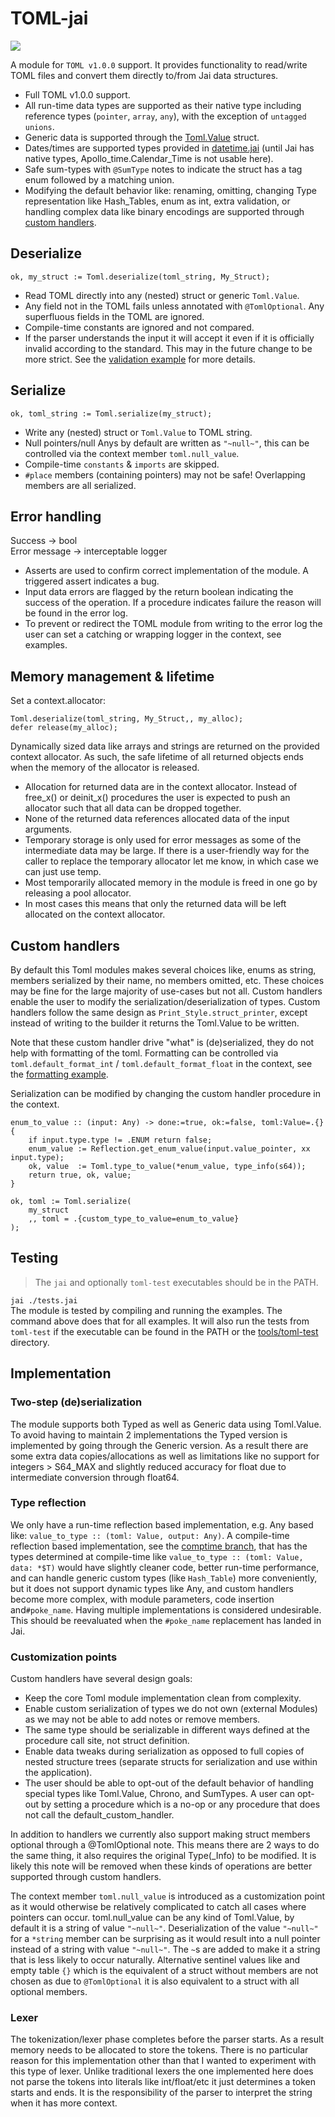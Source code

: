 # TOML-jai

![](https://img.shields.io/badge/Jai-beta%200.2.016-blue.svg)

A module for `TOML v1.0.0` support. It provides functionality to read/write TOML files and convert them directly to/from Jai data structures.

- Full TOML v1.0.0 support.
- All run-time data types are supported as their native type including reference types (`pointer`, `array`, `any`), with the exception of `untagged unions`.
- Generic data is supported through the [Toml.Value](src/data.jai) struct.
- Dates/times are supported types provided in [datetime.jai](src/datetime.jai) (until Jai has native types, Apollo_time.Calendar_Time is not usable here).
- Safe sum-types with `@SumType` notes to indicate the struct has a tag enum followed by a matching union.
- Modifying the default behavior like: renaming, omitting, changing Type representation like Hash_Tables, enum as int, extra validation, or handling complex data like binary encodings are supported through [custom handlers](examples/custom_handlers.jai). 

## Deserialize
`ok, my_struct := Toml.deserialize(toml_string, My_Struct);`
- Read TOML directly into any (nested) struct or generic `Toml.Value`.
- Any field not in the TOML fails unless annotated with `@TomlOptional`. Any superfluous fields in the TOML are ignored.
- Compile-time constants are ignored and not compared.
- If the parser understands the input it will accept it even if it is officially invalid according to the standard. This may in the future change to be more strict. See the [validation example](examples/validation.jai) for more details.

## Serialize
`ok, toml_string := Toml.serialize(my_struct);`
- Write any (nested) struct or `Toml.Value` to TOML string.
- Null pointers/null Anys by default are written as `"~null~"`, this can be controlled via the context member `toml.null_value`.
- Compile-time `constants` & `imports` are skipped.
- `#place` members (containing pointers) may not be safe! Overlapping members are all serialized.

## Error handling
Success -> bool  
Error message -> interceptable logger
- Asserts are used to confirm correct implementation of the module. A triggered assert indicates a bug.
- Input data errors are flagged by the return boolean indicating the success of the operation. If a procedure indicates failure the reason will be found in the error log.
- To prevent or redirect the TOML module from writing to the error log the user can set a catching or wrapping logger in the context, see examples.

## Memory management & lifetime
Set a context.allocator:
```jai
Toml.deserialize(toml_string, My_Struct,, my_alloc);
defer release(my_alloc);
```
Dynamically sized data like arrays and strings are returned on the provided context allocator. As such, the safe lifetime of all returned objects ends when the memory of the allocator is released.
- Allocation for returned data are in the context allocator. Instead of free_x() or deinit_x() procedures the user is expected to push an allocator such that all data can be dropped together.
- None of the returned data references allocated data of the input arguments.
- Temporary storage is only used for error messages as some of the intermediate data may be large. If there is a user-friendly way for the caller to replace the temporary allocator let me know, in which case we can just use temp.
- Most temporarily allocated memory in the module is freed in one go by releasing a pool allocator.
- In most cases this means that only the returned data will be left allocated on the context allocator.

## Custom handlers
By default this Toml modules makes several choices like, enums as string, members serialized by their name, no members omitted, etc.
These choices may be fine for the large majority of use-cases but not all. Custom handlers enable the user to modify the serialization/deserialization of types.
Custom handlers follow the same design as `Print_Style.struct_printer`, except instead of writing to the builder it returns the Toml.Value to be written.

Note that these custom handler drive "what" is (de)serialized, they do not help with formatting of the toml. Formatting can be controlled via `toml.default_format_int` / `toml.default_format_float` in the context, see the [formatting example](examples/formatting_control.jai).

Serialization can be modified by changing the custom handler procedure in the context.
```jai
enum_to_value :: (input: Any) -> done:=true, ok:=false, toml:Value=.{} {
    if input.type.type != .ENUM return false;
    enum_value := Reflection.get_enum_value(input.value_pointer, xx input.type);
    ok, value  := Toml.type_to_value(*enum_value, type_info(s64));
    return true, ok, value;
}

ok, toml := Toml.serialize(
    my_struct
    ,, toml = .{custom_type_to_value=enum_to_value}
);
```

## Testing
> The `jai` and optionally `toml-test` executables should be in the PATH.

`jai ./tests.jai`  
The module is tested by compiling and running the examples. The command above does that for all examples. It will also run the tests from `toml-test` if the executable can be found in the PATH or the [tools/toml-test](tools/toml-test) directory.

## Implementation

### Two-step (de)serialization
The module supports both Typed as well as Generic data using Toml.Value. To avoid having to maintain 2 implementations the Typed version is implemented by going through the Generic version. As a result there are some extra data copies/allocations as well as limitations like no support for integers > S64_MAX and slightly reduced accuracy for float due to intermediate conversion through float64.

### Type reflection
We only have a run-time reflection based implementation, e.g. Any based like: `value_to_type :: (toml: Value, output: Any)`. A compile-time reflection based implementation, see the [comptime branch](https://github.com/sjorsdonkers/toml-jai/tree/comptime), that has the types determined at compile-time like `value_to_type :: (toml: Value, data: *$T)` would have slightly cleaner code, better run-time performance, and can handle generic custom types (like `Hash_Table`) more conveniently, but it does not support dynamic types like Any, and custom handlers become more complex, with module parameters, code insertion and`#poke_name`. Having multiple implementations is considered undesirable. This should be reevaluated when the `#poke_name` replacement has landed in Jai.

### Customization points
Custom handlers have several design goals:
 - Keep the core Toml module implementation clean from complexity.
 - Enable custom serialization of types we do not own (external Modules) as we may not be able to add notes or remove members.
 - The same type should be serializable in different ways defined at the procedure call site, not struct definition.
 - Enable data tweaks during serialization as opposed to full copies of nested structure trees (separate structs for serialization and use within the application).
 - The user should be able to opt-out of the default behavior of handling special types like Toml.Value, Chrono, and SumTypes. A user can opt-out by setting a procedure which is a no-op or any procedure that does not call the default_custom_handler.

In addition to handlers we currently also support making struct members optional through a @TomlOptional note. This means there are 2 ways to do the same thing, it also requires the original Type(_Info) to be modified. It is likely this note will be removed when these kinds of operations are better supported through custom handlers.

The context member `toml.null_value` is introduced as a customization point as it would otherwise be relatively complicated to catch all cases where pointers can occur. toml.null_value can be any kind of Toml.Value, by default it is a string of value `"~null~"`. Deserialization of the value `"~null~"` for a `*string` member can be surprising as it would result into a null pointer instead of a string with value `"~null~"`. The `~`s are added to make it a string that is less likely to occur naturally.
Alternative sentinel values like and empty table `{}` which is the equivalent of a struct without members are not chosen as due to `@TomlOptional` it is also equivalent to a struct with all optional members.

### Lexer
The tokenization/lexer phase completes before the parser starts. As a result memory needs to be allocated to store the tokens. There is no particular reason for this implementation other than that I wanted to experiment with this type of lexer. Unlike traditional lexers the one implemented here does not parse the tokens into literals like int/float/etc it just determines a token starts and ends. It is the responsibility of the parser to interpret the string when it has more context.
